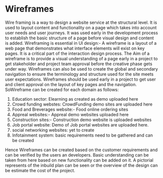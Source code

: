 # Wireframes
Wire framing is a way to design a website service at the structural level.
It is used to layout content and functionality on a page which takes into account user needs and user journeys.
It was used early in the development process to establish the basic structure of a page before visual design and content is added.
Wireframing is essential in UI design:-
A wireframe is a layout of a web page that demonstrates what interface elements will exist on key pages. It is a critical part of the interaction design process.
The Aim of a wireframe is to provide a visual understanding of a page early in a project to get stakeholder and project team approval before the creative phase gets under way. 
Wireframes can also be used to create the global and secondary navigation to ensure the terminology and structure used for the site meets user expectations.
Wireframes should be used early in a project to get user and client approval on the layout of key pages and the navigation.
SoWireframe can be created for each domain as follows:
1) Education sector: Elearning as created as demo uploaded here
2) Crowd funding webstes: CrowdFunding demo sites are uploaded here
3) Food and Breverages website:- Food online ordering sites
4) Appreal websites:- Appreal demo websites uploaded here
5) Construction sites:- Construction demo website is uploaded websites
6) Job portal website: Demo of Job portal websites are uploaded here.
7) social networking websites: yet to create
8) Infotainment system: basic requirements need to be gathered and can be created

Hence Wireframes can be created based on the customer requirements and can be verified by the users an developers. Basic understanding can be taken from here based on new functionality can be added on it.
A pictorial represents of the inbuild plan can be seen or the overview of the design can be estimate the cost of the project.
